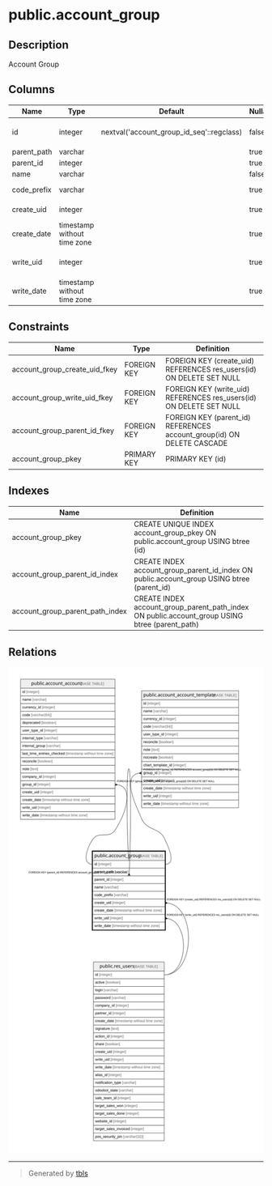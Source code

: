 # public.account_group

## Description

Account Group

## Columns

| Name | Type | Default | Nullable | Children | Parents | Comment |
| ---- | ---- | ------- | -------- | -------- | ------- | ------- |
| id | integer | nextval('account_group_id_seq'::regclass) | false | [public.account_account](public.account_account.md) [public.account_group](public.account_group.md) [public.account_account_template](public.account_account_template.md) |  |  |
| parent_path | varchar |  | true |  |  |  |
| parent_id | integer |  | true |  | [public.account_group](public.account_group.md) | Parent |
| name | varchar |  | false |  |  | Name |
| code_prefix | varchar |  | true |  |  | Code Prefix |
| create_uid | integer |  | true |  | [public.res_users](public.res_users.md) | Created by |
| create_date | timestamp without time zone |  | true |  |  | Created on |
| write_uid | integer |  | true |  | [public.res_users](public.res_users.md) | Last Updated by |
| write_date | timestamp without time zone |  | true |  |  | Last Updated on |

## Constraints

| Name | Type | Definition |
| ---- | ---- | ---------- |
| account_group_create_uid_fkey | FOREIGN KEY | FOREIGN KEY (create_uid) REFERENCES res_users(id) ON DELETE SET NULL |
| account_group_write_uid_fkey | FOREIGN KEY | FOREIGN KEY (write_uid) REFERENCES res_users(id) ON DELETE SET NULL |
| account_group_parent_id_fkey | FOREIGN KEY | FOREIGN KEY (parent_id) REFERENCES account_group(id) ON DELETE CASCADE |
| account_group_pkey | PRIMARY KEY | PRIMARY KEY (id) |

## Indexes

| Name | Definition |
| ---- | ---------- |
| account_group_pkey | CREATE UNIQUE INDEX account_group_pkey ON public.account_group USING btree (id) |
| account_group_parent_id_index | CREATE INDEX account_group_parent_id_index ON public.account_group USING btree (parent_id) |
| account_group_parent_path_index | CREATE INDEX account_group_parent_path_index ON public.account_group USING btree (parent_path) |

## Relations

![er](public.account_group.svg)

---

> Generated by [tbls](https://github.com/k1LoW/tbls)
